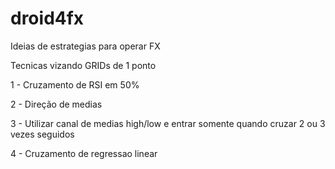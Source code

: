 # droid4fx

Ideias de estrategias para operar FX

Tecnicas vizando GRIDs de 1 ponto

  1 - Cruzamento de RSI em 50%
  
  2 - Direção de medias
  
  3 - Utilizar canal de medias high/low e entrar somente quando cruzar 2 ou 3 vezes seguidos
  
  4 - Cruzamento de regressao linear

